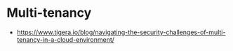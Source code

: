 # Multi-tenancy

- https://www.tigera.io/blog/navigating-the-security-challenges-of-multi-tenancy-in-a-cloud-environment/